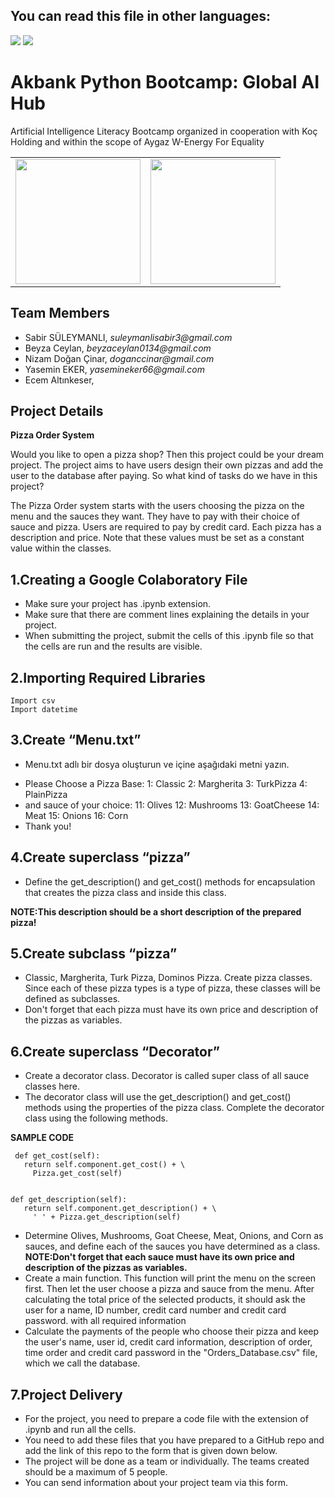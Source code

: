 ## You can read this file in other languages:
<a href="README.en.md"><img src="https://img.shields.io/badge/-ENGLISH-red?style=for-the-badge"></a>
<a href="README.md"><img src="https://img.shields.io/badge/-T%C3%9CRK%C3%87E-red?style=for-the-badge"></a>

# Akbank Python Bootcamp: Global AI Hub
Artificial Intelligence Literacy Bootcamp organized in cooperation with Koç Holding and within the scope of Aygaz W-Energy For Equality

<table><tr>
<td> <img src="https://globalaihub.com/wp-content/uploads/2021/07/globalaihub-logo-1-1024x424.png" width="200""/> </td>
<td> <img src="https://w7.pngwing.com/pngs/973/59/png-transparent-akbank-hd-logo.png" width="200""/> </td>
</tr></table>


## Team Members
- Sabir SÜLEYMANLI,   _suleymanlisabir3@gmail.com_
- Beyza Ceylan,       _beyzaceylan0134@gmail.com_
- Nizam Doğan Çinar,  _doganccinar@gmail.com_
- Yasemin EKER, _yasemineker66@gmail.com_
- Ecem Altınkeser, 

## Project Details

**Pizza Order System**


Would you like to open a pizza shop? Then this project could be your dream project. The project aims to have users design their own pizzas and add the user to the database after paying. So what kind of tasks do we have in this project?

The Pizza Order system starts with the users choosing the pizza on the menu and the sauces they want.  They have to pay with their choice of sauce and pizza.  Users are required to pay by credit card.  Each pizza has a description and price.  Note that these values ​​must be set as a constant value within the classes.



## 1.Creating a Google Colaboratory File

- Make sure your project has .ipynb extension.
- Make sure that there are comment lines explaining the details in your project.
- When submitting the project, submit the cells of this .ipynb file so that the cells are run and the results are visible.


## 2.Importing Required Libraries
```
Import csv
Import datetime 
```

## 3.Create “Menu.txt”

- Menu.txt adlı bir dosya oluşturun ve içine aşağıdaki metni yazın.

* Please Choose a Pizza Base: 
1: Classic 
2: Margherita 
3: TurkPizza 
4: PlainPizza 
* and sauce of your choice: 
11: Olives 
12: Mushrooms 
13: GoatCheese 
14: Meat 
15: Onions 
16: Corn 
* Thank you!


## 4.Create superclass “pizza”

- Define the get_description() and get_cost() methods for encapsulation that creates the pizza class and inside this class.

**NOTE:This description should be a short description of the prepared pizza!**


## 5.Create subclass “pizza”
- Classic, Margherita, Turk Pizza, Dominos Pizza. Create pizza classes. Since each of these pizza types is a type of pizza, these classes will be defined as subclasses.
- Don't forget that each pizza must have its own price and description of the pizzas as variables.


## 6.Create superclass “Decorator”
- Create a decorator class. Decorator is called super class of all sauce classes here.
- The decorator class will use the get_description() and get_cost() methods using the properties of the pizza class. Complete the decorator class using the following methods.

**SAMPLE CODE** 

     def get_cost(self):
       return self.component.get_cost() + \
         Pizza.get_cost(self) 


    def get_description(self):
       return self.component.get_description() + \
         ' ' + Pizza.get_description(self) 

- Determine Olives, Mushrooms, Goat Cheese, Meat, Onions, and Corn as sauces, and define each of the sauces you have determined as a class.
 **NOTE:Don't forget that each sauce must have its own price and description of the pizzas as variables.**
- Create a main function. This function will print the menu on the screen first. Then let the user choose a pizza and sauce from the menu. After calculating the total price of the selected products, it should ask the user for a name, ID number, credit card number and credit card password. with all required information 
- Calculate the payments of the people who choose their pizza and keep the user's name, user id, credit card information, description of order, time order and credit card password in the "Orders_Database.csv" file, which we call the database.


## 7.Project Delivery

- For the project, you need to prepare a code file with the extension of .ipynb and run all the cells.
- You need to add these files that you have prepared to a GitHub repo and add the link of this repo to the form that is given down below.
- The project will be done as a team or individually. The teams created should be a maximum of 5 people.
- You can send information about your project team via this form.

